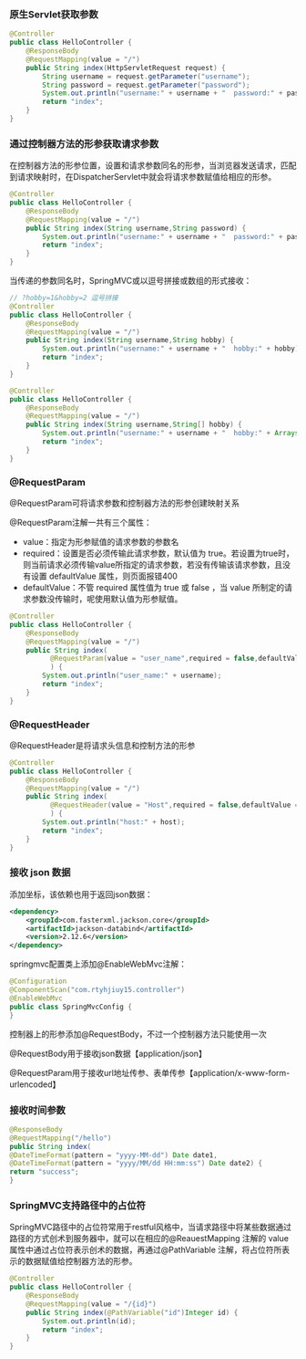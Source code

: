 ### 原生Servlet获取参数

```java
@Controller
public class HelloController {
    @ResponseBody
    @RequestMapping(value = "/")
    public String index(HttpServletRequest request) {
        String username = request.getParameter("username");
        String password = request.getParameter("password");
        System.out.println("username:" + username + "  password:" + password);
        return "index";
    }
}

```

### 通过控制器方法的形参获取请求参数

在控制器方法的形参位置，设置和请求参数同名的形参，当浏览器发送请求，匹配到请求映射时，在DispatcherServlet中就会将请求参数赋值给相应的形参。

```java
@Controller
public class HelloController {
    @ResponseBody
    @RequestMapping(value = "/")
    public String index(String username,String password) {
        System.out.println("username:" + username + "  password:" + password);
        return "index";
    }
}
```

当传递的参数同名时，SpringMVC或以逗号拼接或数组的形式接收：

```java
// ?hobby=1&hobby=2 逗号拼接
@Controller
public class HelloController {
    @ResponseBody
    @RequestMapping(value = "/")
    public String index(String username,String hobby) {
        System.out.println("username:" + username + "  hobby:" + hobby);
        return "index";
    }
}
```

```java
@Controller
public class HelloController {
    @ResponseBody
    @RequestMapping(value = "/")
    public String index(String username,String[] hobby) {
        System.out.println("username:" + username + "  hobby:" + Arrays.toString(hobby));
        return "index";
    }
}
```

### @RequestParam

@RequestParam可将请求参数和控制器方法的形参创建映射关系

@RequestParam注解一共有三个属性：

* value：指定为形参赋值的请求参数的参数名
* required：设置是否必须传输此请求参数，默认值为 true。若设置为true时，则当前请求必须传输value所指定的请求参数，若没有传输该请求参数，且没有设置 defaultValue 属性，则页面报错400
* defaultValue：不管 required 属性值为 true 或 false ，当 value 所制定的请求参数没传输时，呢使用默认值为形参赋值。

```java
@Controller
public class HelloController {
    @ResponseBody
    @RequestMapping(value = "/")
    public String index(
          @RequestParam(value = "user_name",required = false,defaultValue = "Jack") String username,@RequestParam List<String> hobby
          ) {
        System.out.println("user_name:" + username);
        return "index";
    }
}
```

### @RequestHeader

@RequestHeader是将请求头信息和控制方法的形参

```java
@Controller
public class HelloController {
    @ResponseBody
    @RequestMapping(value = "/")
    public String index(
          @RequestHeader(value = "Host",required = false,defaultValue = "Jack") String host
          ) {
        System.out.println("host:" + host);
        return "index";
    }
}
```

### 接收 json 数据

添加坐标，该依赖也用于返回json数据：

```xml
<dependency>
	<groupId>com.fasterxml.jackson.core</groupId>
	<artifactId>jackson-databind</artifactId>
	<version>2.12.6</version>
</dependency>
```

springmvc配置类上添加@EnableWebMvc注解：

```java
@Configuration
@ComponentScan("com.rtyhjiuy15.controller")
@EnableWebMvc
public class SpringMvcConfig {
}
```

控制器上的形参添加@RequestBody，不过一个控制器方法只能使用一次

@RequestBody用于接收json数据【application/json】

@RequestParam用于接收url地址传参、表单传参【application/x-www-form-urlencoded】

### 接收时间参数

```java
@ResponseBody
@RequestMapping("/hello")
public String index(
@DateTimeFormat(pattern = "yyyy-MM-dd") Date date1,
@DateTimeFormat(pattern = "yyyy/MM/dd HH:mm:ss") Date date2) {
return "success";
}
```

### SpringMVC支持路径中的占位符

SpringMVC路径中的占位符常用于restful风格中，当请求路径中将某些数据通过路径的方式创术到服务器中，就可以在相应的@ReauestMapping 注解的 value 属性中通过占位符表示创术的数据，再通过@PathVariable 注解，将占位符所表示的数据赋值给控制器方法的形参。

```java
@Controller
public class HelloController {
	@ResponseBody
    @RequestMapping(value = "/{id}")
    public String index(@PathVariable("id")Integer id) {
        System.out.println(id);
        return "index";
    }
}
```

